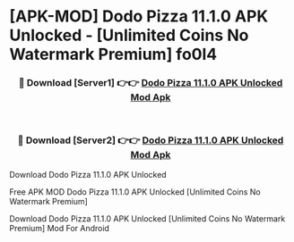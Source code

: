 # [APK-MOD] Dodo Pizza 11.1.0 APK Unlocked - [Unlimited Coins No Watermark Premium] fo0l4



<div align="center">
<h3>🔴 Download [Server1] 👉👉 <a href="https://momento.my/?title=Dodo_Pizza_11.1.0_APK_Unlocked">Dodo Pizza 11.1.0 APK Unlocked Mod Apk</a></h3><br>

<h3>🔴 Download [Server2] 👉👉 <a href="https://momento.my/?title=Dodo_Pizza_11.1.0_APK_Unlocked">Dodo Pizza 11.1.0 APK Unlocked Mod Apk</a></h3>
</div>



Download Dodo Pizza 11.1.0 APK Unlocked 

Free APK MOD Dodo Pizza 11.1.0 APK Unlocked [Unlimited Coins No Watermark Premium]

Download Dodo Pizza 11.1.0 APK Unlocked [Unlimited Coins No Watermark Premium] Mod For Android
